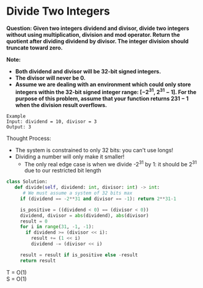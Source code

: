 # Divide Two Integers

<b>Question: Given two integers dividend and divisor, divide two integers without using multiplication, division and mod operator. Return the quotient after dividing dividend by divisor. The integer division should truncate toward zero.</b>

<b>Note:</b>
* <b>Both dividend and divisor will be 32-bit signed integers.</b>
* <b>The divisor will never be 0.</b>
* <b>Assume we are dealing with an environment which could only store integers within the 32-bit signed integer range: [−2<sup>31</sup>,  2<sup>31</sup> − 1]. For the purpose of this problem, assume that your function returns 231 − 1 when the division result overflows.</b>

```
Example  
Input: dividend = 10, divisor = 3
Output: 3
```

Thought Process:
* The system is constrained to only 32 bits: you can't use longs!
* Dividing a number will only make it smaller!
  * The only real edge case is when we divide -2<sup>31</sup> by 1: it should be 2<sup>31</sup> due to our restricted bit length

```python
class Solution:
   def divide(self, dividend: int, divisor: int) -> int:
      # We must assume a system of 32 bits max
     if (dividend == -2**31 and divisor == -1): return 2**31-1 

     is_positive = ((dividend < 0) == (divisor < 0))
     dividend, divisor = abs(dividend), abs(divisor)
     result = 0
     for i in range(31, -1, -1):
       if dividend >= (divisor << i):
         result += (1 << i)
         dividend -= (divisor << i)

     result = result if is_positive else -result
     return result
```
T = O(1)  
S = O(1)  
